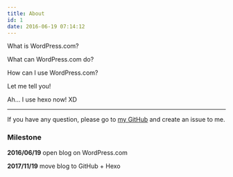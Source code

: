 ```yaml
---
title: About
id: 1
date: 2016-06-19 07:14:12
---
```


What is WordPress.com?

What can WordPress.com do?

How can I use WordPress.com?

Let me tell you!

Ah... I use hexo now! XD

---

If you have any question, please go to [my GitHub] and create an issue to me.

[my GitHub]: https://github.com/anemology/anemology.github.io/issues

### Milestone

**2016/06/19** open blog on WordPress.com

**2017/11/19** move blog to GitHub + Hexo